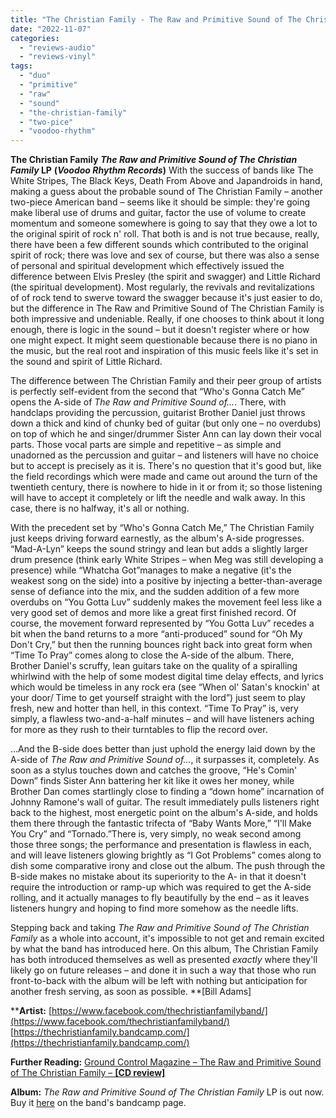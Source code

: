 ```yaml
---
title: "The Christian Family - The Raw and Primitive Sound of The Christian Family LP"
date: "2022-11-07"
categories: 
  - "reviews-audio"
  - "reviews-vinyl"
tags: 
  - "duo"
  - "primitive"
  - "raw"
  - "sound"
  - "the-christian-family"
  - "two-pice"
  - "voodoo-rhythm"
---
```


**The Christian Family** **_The Raw and Primitive Sound of The Christian Family_ LP** **(_Voodoo Rhythm Records_)** With the success of bands like The White Stripes, The Black Keys, Death From Above and Japandroids in hand, making a guess about the probable sound of The Christian Family – another two-piece American band – seems like it should be simple: they're going make liberal use of drums and guitar, factor the use of volume to create momentum and someone somewhere is going to say that they owe a lot to the original spirit of rock n' roll. That both is and is not true because, really, there have been a few different sounds which contributed to the original spirit of rock; there was love and sex of course, but there was also a sense of personal and spiritual development which effectively issued the difference between Elvis Presley (the spirit and swagger) and Little Richard (the spiritual development). Most regularly, the revivals and revitalizations of of rock tend to swerve toward the swagger because it's just easier to do, but the difference in The Raw and Primitive Sound of The Christian Family is both impressive and undeniable. Really, if one chooses to think about it long enough, there is logic in the sound – but it doesn't register where or how one might expect. It might seem questionable because there is no piano in the music, but the real root and inspiration of this music feels like it's set in the sound and spirit of Little Richard.

The difference between The Christian Family and their peer group of artists is perfectly self-evident from the second that “Who's Gonna Catch Me” opens the A-side of _The Raw and Primitive Sound of..._. There, with handclaps providing the percussion, guitarist Brother Daniel just throws down a thick and kind of chunky bed of guitar (but only one – no overdubs) on top of which he and singer/drummer Sister Ann can lay down their vocal parts. Those vocal parts are simple and repetitive – as simple and unadorned as the percussion and guitar – and listeners will have no choice but to accept is precisely as it is. There's no question that it's good but, like the field recordings which were made and came out around the turn of the twentieth century, there is nowhere to hide in it or from it; so those listening will have to accept it completely or lift the needle and walk away. In this case, there is no halfway, it's all or nothing.

With the precedent set by “Who's Gonna Catch Me,” The Christian Family just keeps driving forward earnestly, as the album's A-side progresses. “Mad-A-Lyn” keeps the sound stringy and lean but adds a slightly larger drum presence (think early White Stripes – when Meg was still developing a presence) while “Whatcha Got”manages to make a negative (it's the weakest song on the side) into a positive by injecting a better-than-average sense of defiance into the mix, and the sudden addition of a few more overdubs on “You Gotta Luv” suddenly makes the movement feel less like a very good set of demos and more like a great first finished record. Of course, the movement forward represented by “You Gotta Luv” recedes a bit when the band returns to a more “anti-produced” sound for “Oh My Don't Cry,” but then the running bounces right back into great form when “Time To Pray” comes along to close the A-side of the album. There, Brother Daniel's scruffy, lean guitars take on the quality of a spiralling whirlwind with the help of some modest digital time delay effects, and lyrics which would be timeless in any rock era (see “When ol' Satan's knockin' at your door/ Time to get yourself straight with the lord”) just seem to play fresh, new and hotter than hell, in this context. “Time To Pray” is, very simply, a flawless two-and-a-half minutes – and will have listeners aching for more as they rush to their turntables to flip the record over.

...And the B-side does better than just uphold the energy laid down by the A-side of _The Raw and Primitive Sound of..._, it surpasses it, completely. As soon as a stylus touches down and catches the groove, “He's Comin' Down” finds Sister Ann battering her kit like it owes her money, while Brother Dan comes startlingly close to finding a “down home” incarnation of Johnny Ramone's wall of guitar. The result immediately pulls listeners right back to the highest, most energetic point on the album's A-side, and holds them there through the fantastic trifecta of “Baby Wants More,” “I'll Make You Cry” and “Tornado.”There is, very simply, no weak second among those three songs; the performance and presentation is flawless in each, and will leave listeners glowing brightly as “I Got Problems” comes along to dish some comparative irony and close out the album. The push through the B-side makes no mistake about its superiority to the A- in that it doesn't require the introduction or ramp-up which was required to get the A-side rolling, and it actually manages to fly beautifully by the end – as it leaves listeners hungry and hoping to find more somehow as the needle lifts.

Stepping back and taking _The Raw and Primitive Sound of The Christian Family_ as a whole into account, it's impossible to not get and remain excited by what the band has introduced here. On this album, The Christian Family has both introduced themselves as well as presented _exactly_ where they'll likely go on future releases – and done it in such a way that those who run front-to-back with the album will be left with nothing but anticipation for another fresh serving, as soon as possible. **\[Bill Adams\]

****Artist:** [https://www.facebook.com/thechristianfamilyband/](https://www.facebook.com/thechristianfamilyband/) [https://thechristianfamily.bandcamp.com/](https://thechristianfamily.bandcamp.com/)

**Further Reading:** [Ground Control Magazine – The Raw and Primitive Sound of The Christian Family – **\[CD review\]**](https://groundcontrolmag.com/the-christian-family-album/)

**Album:** _The Raw and Primitive Sound of The Christian Family_ LP is out now. Buy it [here](https://thechristianfamily.bandcamp.com/album/the-raw-and-primitive-sounds-of-the-christian-family) on the band's bandcamp page.

